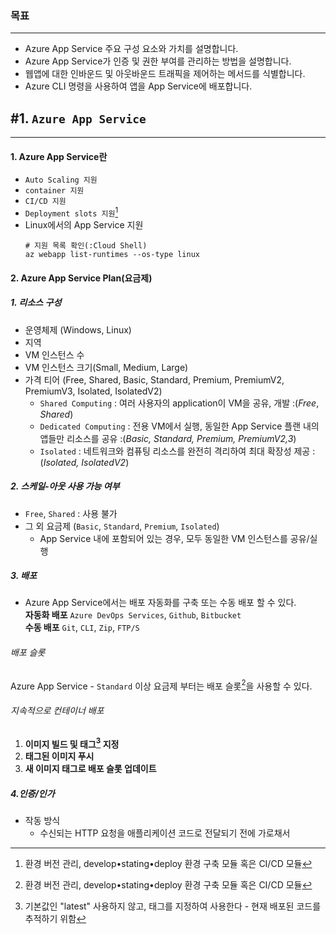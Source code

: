 ### 목표
---
- Azure App Service 주요 구성 요소와 가치를 설명합니다.
- Azure App Service가 인증 및 권한 부여를 관리하는 방법을 설명합니다.
- 웹앱에 대한 인바운드 및 아웃바운드 트래픽을 제어하는 메서드를 식별합니다.
- Azure CLI 명령을 사용하여 앱을 App Service에 배포합니다.
## #1. `Azure App Service`
---
#### 1. Azure App Service란
- `Auto Scaling 지원`
- `container 지원`
- `CI/CD 지원`
- `Deployment slots 지원`[^1]
- Linux에서의 App Service 지원
	```
	# 지원 목록 확인(:Cloud Shell)
	az webapp list-runtimes --os-type linux
	```
#### 2. Azure App Service Plan(요금제)
##### 1. 리소스 구성
- 운영체제 (Windows, Linux)
- 지역
- VM 인스턴스 수
- VM 인스턴스 크기(Small, Medium, Large)
- 가격 티어 (Free, Shared, Basic, Standard, Premium, PremiumV2, PremiumV3, Isolated, IsolatedV2)
	- `Shared Computing` : 여러 사용자의 application이 VM을 공유, 개발 :(_Free_, _Shared_)
	- `Dedicated Computing` : 전용 VM에서 실행, 동일한 App Service 플랜 내의 앱들만 리소스를 공유 :(_Basic, Standard, Premium, PremiumV2,3_)
	- `Isolated` : 네트워크와 컴퓨팅 리소스를 완전히 격리하여 최대 확장성 제공 :(_Isolated, IsolatedV2_)
##### 2. 스케일-아웃 사용 가능 여부
- `Free`, `Shared` : 사용 불가
- 그 외 요금제 (`Basic`, `Standard`, `Premium`, `Isolated`)
	- App Service 내에 포함되어 있는 경우, 모두 동일한 VM 인스턴스를 공유/실행
##### 3. 배포
- Azure App Service에서는 배포 자동화를 구축 또는 수동 배포 할 수 있다.    
**자동화 배포** `Azure DevOps Services`, `Github`, `Bitbucket`    
**수동 배포** `Git`, `CLI`, `Zip`, `FTP/S`    
###### 배포 슬롯
Azure App Service - `Standard` 이상 요금제 부터는 배포 슬롯[^1]을 사용할 수 있다.
###### 지속적으로 컨테이너 배포
1. **이미지 빌드 및 태그[^2] 지정**
2. **태그된 이미지 푸시**
3. **새 이미지 태그로 배포 슬롯 업데이트**
##### 4.인증/인가
- 작동 방식
	- 수신되는 HTTP 요청을 애플리케이션 코드로 전달되기 전에 가로채서 


[^1]: 환경 버전 관리, develop•stating•deploy 환경 구축 모듈 혹은 CI/CD 모듈
[^2]: 기본값인 "latest" 사용하지 않고, 태그를 지정하여 사용한다 - 현재 배포된 코드를 추적하기 위함